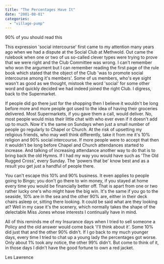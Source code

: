 ```yaml
---
title: "The Percentages Have It"
date: "2001-08-01"
categories: 
  - "village-pump"
---
```


90% of you should read this

This expression 'social intercourse' first came to my attention many years ago when we had a dispute at the Social Club at Methwold. Out came the rulebook when one or two of us so-called clever types were trying to prove that we were right and the Club Committee was wrong. I can't remember who won the argument but I can remember reading the first page of the rule book which stated that the object of the Club 'was to promote social intercourse among it's members'. Some of us members, who's eye sight wasn't as good as we thought, mistook the word 'social' for some other word and quickly decided we had indeed joined the right Club. I digress, back to the Supermarket.

If people did go there just for the shopping then I believe it wouldn't be long before more and more people got used to the idea of having their groceries delivered. Most Supermarkets, if you gave them a call, would deliver. No, most people would miss their little chat with who ever even if it doesn't add up to much. Now it's the same on Sundays when just a small number of people go regularly to Chapel or Church. At the risk of upsetting my religious friends, who may well think differently, take it from me it's 10% religion and 90% social intercourse. If more people were to accept that then it wouldn't be long before Chapel and Church attendances started to increase. And talking of increasing attendance another way to do that is to bring back the old Hymns. If I had my way you would have such as 'The Old Rugged Cross', every Sunday. The 'powers that be' know best and as a result you get just a handful of people there.

You can't escape this 10% and 90% business. It even applies to people going to Bingo; you don't go there to win money, if you stayed at home every time you would be financially better off. That is apart from one or two rather lucky one's who might have the big win. It's the same if you go to the seaside, 10% are in the sea and the other 90% are, either in their deck chairs asleep or, sitting there looking. It could be said what are they looking at? Well in my case it's the scenery, which normally takes the shape of the delectable Miss Jones whose interests I continually have in mind.

All of this reminds me of my Insurance days when I tried to sell someone a Policy and the old answer would come back 'I'll think about it'. Some 10% did just that and the other 90% didn't. If I go back to my much younger days, every time I tried to chat up a young lady the percentages got worse. Only about 1% took any notice, the other 99% didn't. But come to think of it, in those days I didn't have the good fortune to own a red jacket.

Les Lawrence
